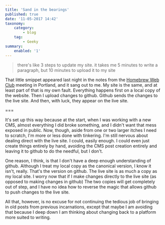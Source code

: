 ```yaml
---
title: 'Sand in the bearings'
published: true
date: '11-05-2017 14:42'
taxonomy:
    category:
        - blog
    tag:
        - Geeky
summary:
    enabled: '1'
---
```


> there's like 3 steps to update my site. it takes me 5 minutes to write a paragraph, but 10 minutes to upload it to my site

That little smippet appeared last night in the notes from the [Homebrew Web Club](https://indieweb.org/Homebrew_Website_Club) meeting in Portland, and it sang out to me. My site is the same, and at least part of that is my own fault. Everything happens first on a local copy of the website. Then I upload changes to github. Github sends the changes to the live site. And then, with luck, they appear on the live site.

===

It's set up this way because at the start, when I was working with a new CMS, almost everything I did broke something, and I didn't want that mess exposed in public. Now, though, aside from one or two larger itches I need to scratch, I'm more or less done with tinkering. I'm still nervous about dealing direct with the live site. I could, easily enough. I could even just create things entirely by hand, avoiding the CMS post creation entirely and leaving it to github to do the needful, but I don't.

One reason, I think, is that I don't have a deep enough understanding of github. Although I treat my local copy as the canonical version, I know it isn't, really. That's the version on github. The live site is as much a copy as my local site. I worry now that if I make changes directly to the live site (as opposed to making changes in github) The two copies will get completely out of step, and I have no idea how to reverse the magic that allows github to push changes to the live site.

All that, however, is no excuse for not continuing the tedious job of bringing in old posts from previous incarnations, except that maybe I am avoiding that because I deep down I am thinking about changing back to a platform more suited to writing.

